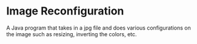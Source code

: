 # Image Reconfiguration
A Java program that takes in a jpg file and does various configurations on the image such as resizing, inverting the colors, etc.
